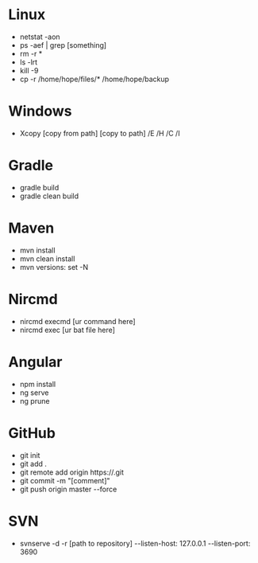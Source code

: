 # Linux
- netstat -aon
- ps -aef | grep [something]
- rm -r *
- ls -lrt
- kill -9 <pid>
- cp -r /home/hope/files/* /home/hope/backup

# Windows
- Xcopy [copy from path] [copy to path] /E /H /C /I

# Gradle
- gradle build
- gradle clean build

# Maven
- mvn install
- mvn clean install
- mvn versions: set -N

# Nircmd
- nircmd execmd [ur command here]
- nircmd exec [ur bat file here]

# Angular
- npm install
- ng serve
- ng prune

# GitHub
- git init
- git add .
- git remote add origin https://<github repository>.git
- git commit -m "[comment]"
- git push origin master --force

# SVN
- svnserve -d -r [path to repository] --listen-host: 127.0.0.1 --listen-port: 3690

